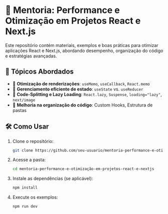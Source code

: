# 🚀 Mentoria: Performance e Otimização em Projetos React e Next.js  

Este repositório contém materiais, exemplos e boas práticas para otimizar aplicações React e Next.js, abordando desempenho, organização do código e estratégias avançadas.  

## 📌 Tópicos Abordados  

- 🔹 **Otimização de renderizações**: `useMemo`, `useCallback`, `React.memo`  
- 🔹 **Gerenciamento eficiente de estado**: `useState` vs. `useReducer`
- 🔹 **Code-Splitting e Lazy Loading**: `React.lazy`, `Suspense`, `loading="lazy"`, `next/image`  
- 🔹 **Melhoria na organização do código**: Custom Hooks, Estrutura de pastas

## 🛠️ Como Usar  

1. Clone o repositório:  
   ```sh
   git clone https://github.com/seu-usuario/mentoria-performance-e-otimização-em-projetos-react-e-nextjs.git
   ```
2. Acesse a pasta: 
   ```sh
   cd mentoria-performance-e-otimização-em-projetos-react-e-nextjs
   ```
3. Instale as dependências (se aplicável):
   ```sh
   npm install
   ```
4. Execute os exemplos:
   ```sh
   npm run dev
   ```
